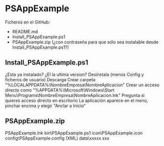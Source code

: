 # PSAppExample

Ficheros en el GitHub:
- README.md
- Install_PSAppExample.ps1
- PSAppExample.zip (¿con contraseña para que sólo sea instalable desde Install_PSAppExample.ps1?)

## Install_PSAppExample.ps1

¿Esta ya instalado?
¿El la ultima version?
Desinstala (menos Config y ficheros de usuario)
Descarga
Crear carpeta "%LOCALAPPDATA%\NombreEmpresa\NombreAplicacion"
Crear un acceso directo como "%APPDATA%\Microsoft\Windows\Start Menu\Programs\NombreEmpresa\NombreAplicacion.lnk"
Pregunta si quieres acceso directo en escritorio
La aplicación aparece en el menú, pinchar encima y elegir "Anclar a Inicio"

## PSAppExample.zip

PSAppExample.lnk
bin\PSAppExample.ps1
icon\PSAppExample.icon
config\PSAppExample.config (XML)
data\xxxxx.xxx

